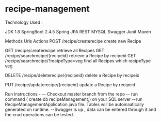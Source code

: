 # recipe-management

Technology Used :

JDK 1.8
SpringBoot 2.4.5
Spring JPA
REST
MYSQL
Swagger
Junit
Maven

Methods	    Urls	                             Actions
POST	  /recipe/createrecipe	             create new Recipe

GET	    /recipe/createrecipe	                 retrieve all Recipes
GET	    /recipe/searchrecipe/{recipeid}	               retrieve a Recipe by recipeid
GET	    /recipe/searchrecipe/?recipeType=veg	   find all Recipes which recipeType  veg

DELETE	/recipe/deleterecipe/{recipeid}	               delete a Recipe by recipeid

PUT   	/recipe/updaterecipe/{recipeid}	               update a Recipe by recipeid


Run Instructions -
 -- Checkout master branch from the repo 
 -- run command ( create db recipeManagement;) on your SQL server
 --run RecipeManagementApplication.java file. Tables will be automaatically generated on runtime.
 --Swagger is up , data can be entered through it and the crud operations can be tested.